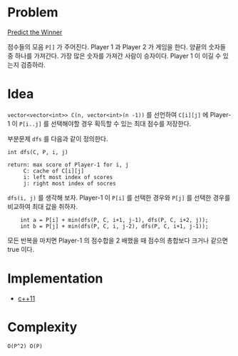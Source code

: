 # Problem

[Predict the Winner](https://leetcode.com/problems/predict-the-winner/)

점수들의 모음 `P[]` 가 주어진다. Player 1 과 Player 2 가 게임을 한다.
양끝의 숫자들 중 하나를 가져간다. 가장 많은 숫자를 가져간 사람이
승자이다.  Player 1 이 이길 수 있는지 검증하라.

# Idea

`vector<vector<int>> C(n, vector<int>(n -1))` 를 선언하여 `C[i][j]` 에
Player-1 이 `P[i..j]` 를 선택해야할 경우 획득할 수 있는 최대 점수를
저장한다.

부분문제 `dfs` 를 다음과 같이 정의한다.

```
int dfs(C, P, i, j)

return: max score of Player-1 for i, j
     C: cache of C[i][j]
     i: left most index of scores
     j: right most index of socres
```

`dfs(i, j)` 를 생각해 보자. Player-1 이 `P[i]` 를 선택한 경우와 `P[j]`
를 선택한 경우를 비교하여 최대 값을 취하자.

```
    int a = P[i] + min(dfs(P, C, i+1, j-1), dfs(P, C, i+2, j));
    int b = P[j] + min(dfs(P, C, i, j-2), dfs(P, C, i+1, j-1));
```

모든 반복을 마치면 Player-1 의 점수합을 2 배했을 때 점수의 총합보다
크거나 같으면 true 이다.

# Implementation

* [c++11](a.cpp)

# Complexity

```
O(P^2) O(P)
```
